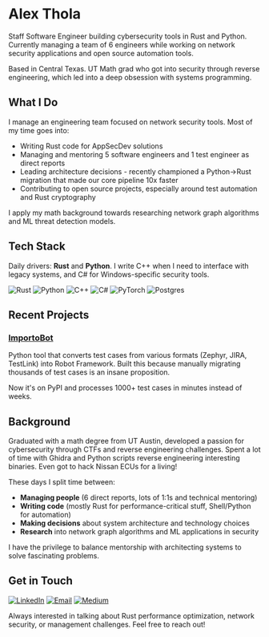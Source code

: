 # Alex Thola

Staff Software Engineer building cybersecurity tools in Rust and Python. Currently managing a team of 6 engineers while working on network security applications and open source automation tools.

Based in Central Texas. UT Math grad who got into security through reverse engineering, which led into a deep obsession with systems programming.

## What I Do

I manage an engineering team focused on network security tools. Most of my time goes into:

- Writing Rust code for AppSecDev solutions
- Managing and mentoring 5 software engineers and 1 test engineer as direct reports
- Leading architecture decisions - recently championed a Python→Rust migration that made our core pipeline 10x faster
- Contributing to open source projects, especially around test automation and Rust cryptography

I apply my math background towards researching network graph algorithms and ML threat detection models.

## Tech Stack

Daily drivers: **Rust** and **Python**. I write C++ when I need to interface with legacy systems, and C# for Windows-specific security tools.

![Rust](https://img.shields.io/badge/rust-%23000000.svg?style=for-the-badge&logo=rust&logoColor=white)
![Python](https://img.shields.io/badge/python-3670A0?style=for-the-badge&logo=python&logoColor=ffdd54)
![C++](https://img.shields.io/badge/c++-%2300599C.svg?style=for-the-badge&logo=c%2B%2B&logoColor=white)
![C#](https://img.shields.io/badge/c%23-%23239120.svg?style=for-the-badge&logo=csharp&logoColor=white)
![PyTorch](https://img.shields.io/badge/PyTorch-%23EE4C2C.svg?style=for-the-badge&logo=PyTorch&logoColor=white)
![Postgres](https://img.shields.io/badge/postgres-%23316192.svg?style=for-the-badge&logo=postgresql&logoColor=white)

## Recent Projects

### [ImportoBot](https://github.com/athola/importobot)
Python tool that converts test cases from various formats (Zephyr, JIRA, TestLink) into Robot Framework. Built this because manually migrating thousands of test cases is an insane proposition.

Now it's on PyPI and processes 1000+ test cases in minutes instead of weeks.

## Background

Graduated with a math degree from UT Austin, developed a passion for cybersecurity through CTFs and reverse engineering challenges. Spent a lot of time with Ghidra and Python scripts reverse engineering interesting binaries. Even got to hack Nissan ECUs for a living!

These days I split time between:
- **Managing people** (6 direct reports, lots of 1:1s and technical mentoring)
- **Writing code** (mostly Rust for performance-critical stuff, Shell/Python for automation)
- **Making decisions** about system architecture and technology choices
- **Research** into network graph algorithms and ML applications in security

I have the privilege to balance mentorship with architecting systems to solve fascinating problems.

## Get in Touch

[![LinkedIn](https://img.shields.io/badge/linkedin-%230077B5.svg?style=for-the-badge&logo=linkedin&logoColor=white)](https://www.linkedin.com/in/alexthola/)
[![Email](https://img.shields.io/badge/Email-D14836?style=for-the-badge&logo=gmail&logoColor=white)](mailto:alexthola@gmail.com)
[![Medium](https://img.shields.io/badge/Medium-12100E?style=for-the-badge&logo=medium&logoColor=white)](https://medium.com/@alexthola)

Always interested in talking about Rust performance optimization, network security, or management challenges. Feel free to reach out!

